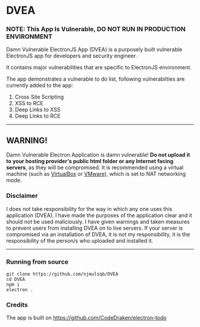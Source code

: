 # DVEA
### NOTE: This App Is Vulnerable, DO NOT RUN IN PRODUCTION ENVIRONMENT
Damn Vulnerable ElectronJS App (DVEA) is a purposely built vulnerable ElectronJS app for developers and security engineer.

It contains major vulnerabilities that are specific to ElectronJS environment.

The app demonstrates a vulnerable to do list, following vulnerabilties are currently added to the app:
1. Cross Site Scripting
2. XSS to RCE
3. Deep Links to XSS
4. Deep Links to RCE

- - -

## WARNING!

Damn Vulnerable Electron Application is damn vulnerable! **Do not upload it to your hosting provider's public html folder or any Internet facing servers**, as they will be compromised. It is recommended using a virtual machine (such as [VirtualBox](https://www.virtualbox.org/) or [VMware](https://www.vmware.com/)), which is set to NAT networking mode.

### Disclaimer

I does not take responsibility for the way in which any one uses this application (DVEA). I have made the purposes of the application clear and it should not be used maliciously. I have given warnings and taken measures to prevent users from installing DVEA on to live servers. If your server is compromised via an installation of DVEA, it is not my responsibility, it is the responsibility of the person/s who uploaded and installed it.

- - -


### Running from source
```
git clone https://github.com/njmulsqb/DVEA
cd DVEA
npm i
electron .

```



### Credits
The app is built on https://github.com/CodeDraken/electron-todo
